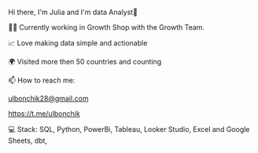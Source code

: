 Hi there, I'm Julia and I'm data Analyst👋

👩‍💻 Currently working in Growth Shop with the Growth Team.

📈 Love making data simple and actionable

🌍 Visited more then 50 countries and counting


📫 How to reach me: 

ulbonchik28@gmail.com

https://t.me/ulbonchik

💻 Stack: SQL, Python, PowerBi, Tableau, Looker Studio, Excel and Google Sheets, dbt, 
